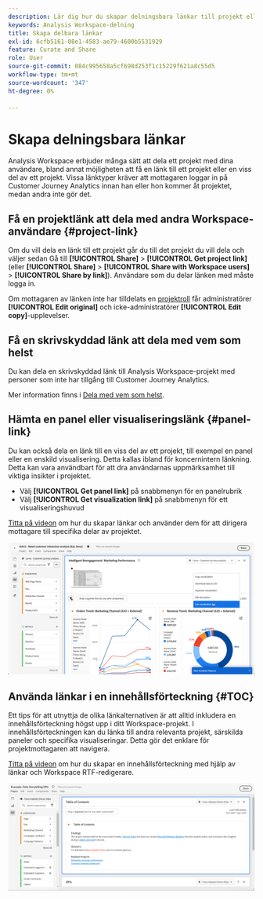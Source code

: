 ```yaml
---
description: Lär dig hur du skapar delningsbara länkar till projekt eller visualiseringar.
keywords: Analysis Workspace-delning
title: Skapa delbara länkar
exl-id: 6cfb5161-08e1-4583-ae79-4600b5531929
feature: Curate and Share
role: User
source-git-commit: 084c995658a5cf698d253f1c15229f621a8c55d5
workflow-type: tm+mt
source-wordcount: '347'
ht-degree: 0%

---
```


# Skapa delningsbara länkar

Analysis Workspace erbjuder många sätt att dela ett projekt med dina användare, bland annat möjligheten att få en länk till ett projekt eller en viss del av ett projekt. Vissa länktyper kräver att mottagaren loggar in på Customer Journey Analytics innan han eller hon kommer åt projektet, medan andra inte gör det.

## Få en projektlänk att dela med andra Workspace-användare {#project-link}

Om du vill dela en länk till ett projekt går du till det projekt du vill dela och väljer sedan Gå till **[!UICONTROL Share]** > **[!UICONTROL Get project link]** (eller **[!UICONTROL Share]** > **[!UICONTROL Share with Workspace users]** > **[!UICONTROL Share by link]**). Användare som du delar länken med måste logga in.

Om mottagaren av länken inte har tilldelats en [projektroll](/help/analysis-workspace/curate-share/share-projects.md) får administratörer **[!UICONTROL Edit original]** och icke-administratörer **[!UICONTROL Edit copy]**-upplevelser.

## Få en skrivskyddad länk att dela med vem som helst

Du kan dela en skrivskyddad länk till Analysis Workspace-projekt med personer som inte har tillgång till Customer Journey Analytics.

Mer information finns i [Dela med vem som helst](/help/analysis-workspace/curate-share/share-projects.md#share-a-project-with-anyone-no-login-required).

## Hämta en panel eller visualiseringslänk {#panel-link}

Du kan också dela en länk till en viss del av ett projekt, till exempel en panel eller en enskild visualisering. Detta kallas ibland för koncernintern länkning. Detta kan vara användbart för att dra användarnas uppmärksamhet till viktiga insikter i projektet.

* Välj **[!UICONTROL Get panel link]** på snabbmenyn för en panelrubrik
* Välj **[!UICONTROL Get visualization link]** på snabbmenyn för ett visualiseringshuvud

[Titta på videon](https://experienceleague.adobe.com/docs/analytics-learn/tutorials/analysis-workspace/visualizations/intra-linking-in-analysis-workspace.html) om hur du skapar länkar och använder dem för att dirigera mottagare till specifika delar av projektet.

![Listrutan när du högerklickar på rubriken med länken Hämta visualisering markerad.](assets/get-visualization-link.png)

## Använda länkar i en innehållsförteckning {#TOC}

Ett tips för att utnyttja de olika länkalternativen är att alltid inkludera en innehållsförteckning högst upp i ditt Workspace-projekt. I innehållsförteckningen kan du länka till andra relevanta projekt, särskilda paneler och specifika visualiseringar. Detta gör det enklare för projektmottagaren att navigera.

[Titta på videon](https://experienceleague.adobe.com/docs/analytics-learn/tutorials/analysis-workspace/navigating-workspace-projects/create-a-toc-in-analysis-workspace.html) om hur du skapar en innehållsförteckning med hjälp av länkar och Workspace RTF-redigerare.

![En projektinnehållsförteckning.](assets/toc.png)
